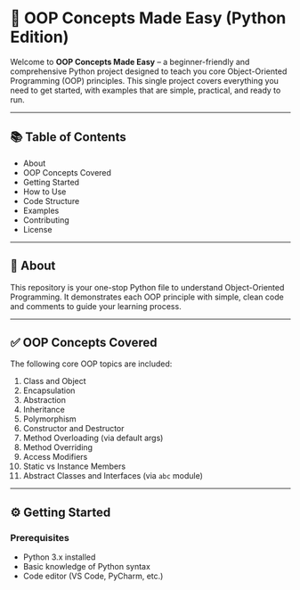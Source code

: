 # 🚀 OOP Concepts Made Easy (Python Edition)

Welcome to **OOP Concepts Made Easy** – a beginner-friendly and comprehensive Python project designed to teach you core Object-Oriented Programming (OOP) principles. This single project covers everything you need to get started, with examples that are simple, practical, and ready to run.

---

## 📚 Table of Contents

- About  
- OOP Concepts Covered  
- Getting Started  
- How to Use  
- Code Structure  
- Examples  
- Contributing  
- License  

---

## 🧠 About

This repository is your one-stop Python file to understand Object-Oriented Programming. It demonstrates each OOP principle with simple, clean code and comments to guide your learning process.

---

## ✅ OOP Concepts Covered

The following core OOP topics are included:

1. Class and Object  
2. Encapsulation  
3. Abstraction  
4. Inheritance  
5. Polymorphism  
6. Constructor and Destructor  
7. Method Overloading (via default args)  
8. Method Overriding  
9. Access Modifiers  
10. Static vs Instance Members  
11. Abstract Classes and Interfaces (via `abc` module)

---

## ⚙️ Getting Started

### Prerequisites

- Python 3.x installed  
- Basic knowledge of Python syntax  
- Code editor (VS Code, PyCharm, etc.)

